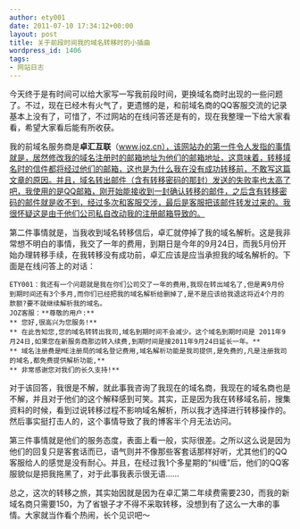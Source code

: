 ```yaml
---
author: ety001
date: 2011-07-10 17:34:12+00:00
layout: post
title: 关于前段时间我的域名转移时的小插曲
wordpress_id: 1406
tags:
- 网站日志
---
```


今天终于是有时间可以给大家写一写我前段时间，更换域名商时出现的一些问题了。不过，现在已经木有火气了，更遗憾的是，和前域名商的QQ客服交流的记录基本上没有了，可惜了，不过网站的在线问答还是有的，现在我整理一下给大家看看，希望大家看后能有所收获。

我的前域名服务商是**卓汇互联**（www.joz.cn），该网站办的第一件令人发指的事情就是，居然修改我的域名注册时的邮箱地址为他们的邮箱地址，这意味着，转移域名时的信件都将经过他们的邮箱，这也是为什么我在没有成功转移前，不敢写这篇文章的原因。并且，域名转出邮件（含有转移密码的那封）发送的失败率也太高了吧，我使用的是QQ邮箱，刚开始能接收到一封确认转移的邮件，之后含有转移密码的邮件就是收不到，经过多次和客服交涉，最后是客服把该邮件转发过来的。我很怀疑这是由于他们公司私自改动我的注册邮箱导致的。

第二件事情就是，当我收到域名转移信后，卓汇就停掉了我的域名解析。这是我非常想不明白的事情，我交了一年的费用，到期日是今年的9月24日，而我5月份开始办理转移手续，在我转移没有成功前，卓汇应该是应当承担我的域名解析的。下面是在线问答上的对话：

    ETY001：我还有一个问题就是我在你们公司交了一年的费用,我现在转出域名了,但是离9月份到期时间还有3个多月,而你们已经把我的域名解析给删掉了,是不是应该给我退这将近4个月的款额?要不就继续解析我的域名。
    JOZ客服：**尊敬的用户:**
    ** 您好,很高兴为您服务!**
    ** 在此告知您,您的域名转转出我司,域名到期时间不会减少。这个域名到期时间是 2011年9月24日,如果您在新服务商那边转入续费,到期时间是接2011年9月24日延长一年。**
    ** 域名注册费是ME注册局的域名登记费用,域名解析功能是我司提供,是免费的,凡是注册我司的域名,都免费提供解析功能,**
    ** 非常感谢您对我们的长久支持!**

对于该回答，我很是不解，就此事我咨询了我现在的域名商，我现在的域名商也是不解，并且对于他们的这个解释感到可笑。其实，正是因为我在转移域名前，搜集资料的时候，看到过说转移过程不影响域名解析，所以我才选择进行转移操作的。然后事实挺打击人的，这个事情导致了我的博客半个月无法访问。

第三件事情就是他们的服务态度，表面上看一般，实际很差。之所以这么说是因为他们的回复只是客套话而已，语气则并不像那些客套话那样好听，尤其他们的QQ客服给人的感觉是没有耐心。并且，在经过我1个多星期的“纠缠”后，他们的QQ客服貌似是把我拖黑了，对于此事我表示很无语……

总之，这次的转移之旅，其实始因就是因为在卓汇第二年续费需要230，而我的新域名商只需要150，为了省银子才不得不采取转移，没想到有了这么一大串的事情。大家就当作看个热闹，长个见识吧～
